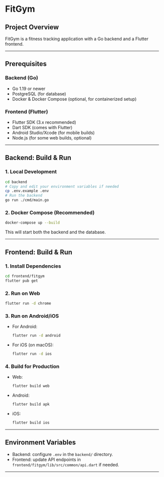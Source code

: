 # FitGym

## Project Overview
FitGym is a fitness tracking application with a Go backend and a Flutter frontend.

---

## Prerequisites

### Backend (Go)
- Go 1.19 or newer
- PostgreSQL (for database)
- Docker & Docker Compose (optional, for containerized setup)

### Frontend (Flutter)
- Flutter SDK (3.x recommended)
- Dart SDK (comes with Flutter)
- Android Studio/Xcode (for mobile builds)
- Node.js (for some web builds, optional)

---

## Backend: Build & Run

### 1. Local Development
```bash
cd backend
# Copy and edit your environment variables if needed
cp .env.example .env
# Run the backend
go run ./cmd/main.go
```

### 2. Docker Compose (Recommended)
```bash
docker-compose up --build
```
This will start both the backend and the database.

---

## Frontend: Build & Run

### 1. Install Dependencies
```bash
cd frontend/fitgym
flutter pub get
```

### 2. Run on Web
```bash
flutter run -d chrome
```

### 3. Run on Android/iOS
- For Android:
  ```bash
  flutter run -d android
  ```
- For iOS (on macOS):
  ```bash
  flutter run -d ios
  ```

### 4. Build for Production
- Web:
  ```bash
  flutter build web
  ```
- Android:
  ```bash
  flutter build apk
  ```
- iOS:
  ```bash
  flutter build ios
  ```

---

## Environment Variables
- Backend: configure `.env` in the `backend/` directory.
- Frontend: update API endpoints in `frontend/fitgym/lib/src/common/api.dart` if needed.

---


